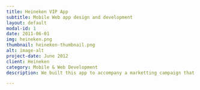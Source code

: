 ```yaml
---
title: Heineken VIP App
subtitle: Mobile Web app design and development
layout: default
modal-id: 1
date: 2011-06-01
img: heineken.png
thumbnail: heineken-thumbnail.png
alt: image-alt
project-date: June 2012
client: Heineken
category: Mobile & Web Development
description: We built this app to accompany a marketting campaign that was printed on each Heineken bottle and alow you to win prizes. To adhere to the requirements and limited time we built the app as mobile web app and made sure it work on the all the platforms at that time.

---
```

